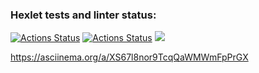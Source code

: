 ### Hexlet tests and linter status:
[![Actions Status](https://github.com/ZKibanov/frontend-project-lvl1/workflows/hexlet-check/badge.svg)](https://github.com/ZKibanov/frontend-project-lvl1/actions)
[![Actions Status](https://github.com/ZKibanov/frontend-project-lvl1/workflows/linting/badge.svg)](https://github.com/ZKibanov/frontend-project-lvl1/actions)
<a href="https://codeclimate.com/github/codeclimate/codeclimate/maintainability"><img src="https://api.codeclimate.com/v1/badges/a99a88d28ad37a79dbf6/maintainability" /></a>

<a href="https://asciinema.org/a/XS67l8nor9TcqQaWMWmFpPrGX">https://asciinema.org/a/XS67l8nor9TcqQaWMWmFpPrGX</a>